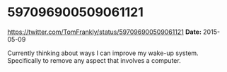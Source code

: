 # 597096900509061121
https://twitter.com/TomFrankly/status/597096900509061121
**Date:** 2015-05-09

Currently thinking about ways I can improve my wake-up system. Specifically to remove any aspect that involves a computer.
